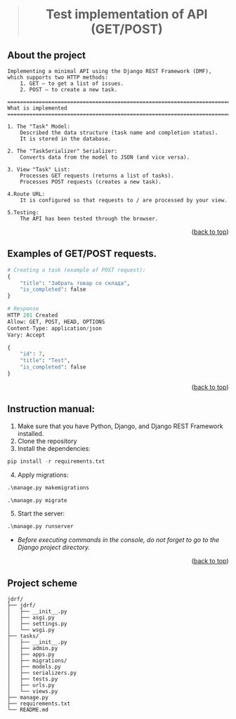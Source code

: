 > # <p align="center">Test implementation of API (GET/POST)</p>

## About the project

    Implementing a minimal API using the Django REST Framework (DMF), which supports two HTTP methods:
        1. GET — to get a list of issues.
        2. POST — to create a new task.

    ==================================================================================================
    What is implemented
    ==================================================================================================

    1. The "Task" Model:    
        Described the data structure (task name and completion status).
        It is stored in the database.    

    2. The "TaskSerializer" Serializer:    
        Converts data from the model to JSON (and vice versa). 

    3. View "Task" List:    
        Processes GET requests (returns a list of tasks).    
        Processes POST requests (creates a new task).  

    4.Route URL:    
        It is configured so that requests to / are processed by your view.

    5.Testing:    
        The API has been tested through the browser.

<p align="right">(<a href="#readme-top">back to top</a>)</p>

## Examples of GET/POST requests.

```python
# Creating a task (example of POST request):
{
    "title": "Забрать товар со склада",
    "is_completed": false
}
```

```python
# Response
HTTP 201 Created
Allow: GET, POST, HEAD, OPTIONS
Content-Type: application/json
Vary: Accept

{
    "id": 7,
    "title": "Test",
    "is_completed": false
}
```

<p align="right">(<a href="#readme-top">back to top</a>)</p>

## Instruction manual:

1. Make sure that you have Python, Django, and Django REST Framework installed.
2. Clone the repository
3. Install the dependencies:
```python
pip install -r requirements.txt
```
4. Apply migrations:

```python
.\manage.py makemigrations 
```
```python
.\manage.py migrate 
```
5. Start the server:
```python
.\manage.py runserver
```
 - _Before executing commands in the console, do not forget to go to the Django project directory._

<p align="right">(<a href="#readme-top">back to top</a>)</p>

## Project scheme

    jdrf/
    ├── jdrf/
    │   ├── __init__.py
    │   ├── asgi.py
    │   ├── settings.py
    │   └── wsgi.py
    ├── tasks/
    │   ├── __init__.py
    │   ├── admin.py
    │   ├── apps.py
    │   ├── migrations/
    │   ├── models.py
    │   ├── serializers.py
    │   ├── tests.py
    │   ├── urls.py
    │   └── views.py
    ├── manage.py
    ├── requirements.txt
    └── README.md